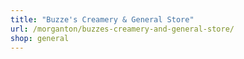 ```yaml
---
title: "Buzze's Creamery & General Store"
url: /morganton/buzzes-creamery-and-general-store/
shop: general
---
```


